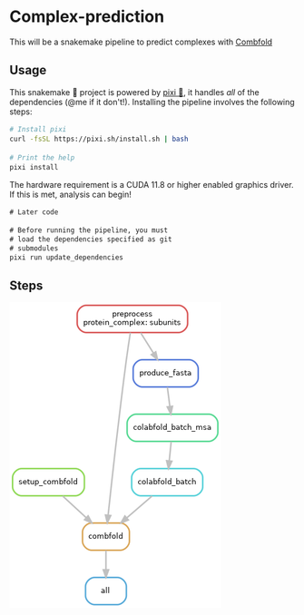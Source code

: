 # Complex-prediction

This will be a snakemake pipeline to predict complexes with [Combfold](https://www.nature.com/articles/s41592-024-02174-0)

## Usage

This snakemake 🐍 project is powered by [pixi 🚀](https://prefix.dev/), it handles _all_ of
the dependencies (@me if it don't!). Installing the pipeline involves the following 
steps:

```bash
# Install pixi
curl -fsSL https://pixi.sh/install.sh | bash

# Print the help
pixi install

```
The hardware requirement is a CUDA 11.8 or higher enabled graphics driver. If this is met, analysis can begin!

```
# Later code

# Before running the pipeline, you must
# load the dependencies specified as git
# submodules
pixi run update_dependencies
```

## Steps

![Steps of the pipeline](resources/pipeline.png)
